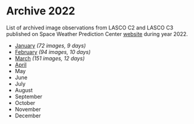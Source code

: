 # Archive 2022

List of archived image observations from LASCO C2 and LASCO C3 published on Space Weather Prediction Center [website](https://www.swpc.noaa.gov/products/lasco-coronagraph) during year 2022.


- [January](january2022.md) *(72 images, 9 days)*
- [February](february2022.md) *(94 images, 10 days)*
- [March](march2022.md) *(151 images, 12 days)*
- [April](april2022.md)
- May
- June
- July
- August
- September
- October
- November
- December
